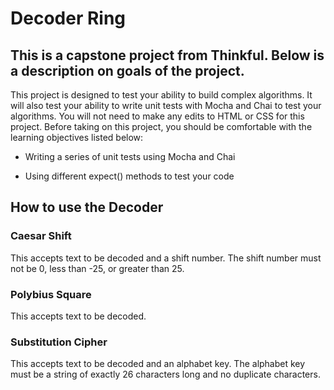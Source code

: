 # Decoder Ring

## This is a capstone project from Thinkful. Below is a description on goals of the project.

This project is designed to test your ability to build complex algorithms. It will also test your ability to write unit tests with Mocha and Chai to test your algorithms. You will not need to make any edits to HTML or CSS for this project. Before taking on this project, you should be comfortable with the learning objectives listed below:

- Writing a series of unit tests using Mocha and Chai

- Using different expect() methods to test your code

## How to use the Decoder

### Caesar Shift

This accepts text to be decoded and a shift number. The shift number must not be 0, less than -25, or greater than 25.

### Polybius Square

This accepts text to be decoded.

### Substitution Cipher

This accepts text to be decoded and an alphabet key. The alphabet key must be a string of exactly 26 characters long and no duplicate characters.
